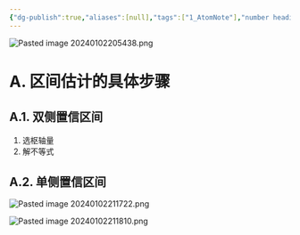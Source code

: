 ```yaml
---
{"dg-publish":true,"aliases":[null],"tags":["1_AtomNote"],"number headings":"auto, first-level 1, max 6, A.1.","Created-Date":"2023-12-28 08:39:14","Modified-Date":"2024-04-18 11:53:25","permalink":"/A01_Lessons/Aa04_概率论与数理统计/区间估计/","dgPassFrontmatter":true}
---
```





![Pasted image 20240102205438.png](/img/user/Z02_ObFiles/Attachments/Pasted%20image%2020240102205438.png)






# A. 区间估计的具体步骤


## A.1. 双侧置信区间

1. 选枢轴量
2. 解不等式




## A.2. 单侧置信区间

![Pasted image 20240102211722.png](/img/user/Z02_ObFiles/Attachments/Pasted%20image%2020240102211722.png)

![Pasted image 20240102211810.png](/img/user/Z02_ObFiles/Attachments/Pasted%20image%2020240102211810.png)


